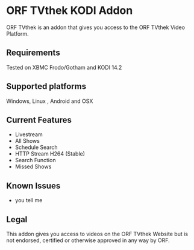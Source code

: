ORF TVthek KODI Addon
=======
ORF TVthek is an addon that gives you access to the ORF TVthek Video Platform.


Requirements
------------
Tested on XBMC Frodo/Gotham and KODI 14.2


Supported platforms
-------------------
Windows, Linux , Android and OSX


Current Features
----------------
* Livestream
* All Shows
* Schedule Search
* HTTP Stream H264 (Stable)
* Search Function
* Missed Shows


Known Issues
------------
* you tell me


Legal
-----
This addon gives you access to videos on the ORF TVthek Website but is not endorsed, certified or otherwise approved in any way by ORF.
